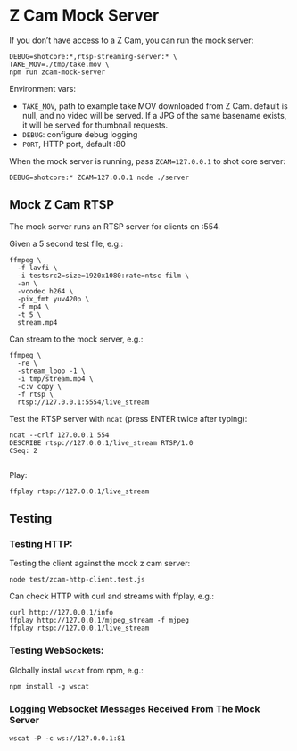 # Z Cam Mock Server

If you don’t have access to a Z Cam, you can run the mock server:

```
DEBUG=shotcore:*,rtsp-streaming-server:* \
TAKE_MOV=./tmp/take.mov \
npm run zcam-mock-server
```

Environment vars:  
- `TAKE_MOV`, path to example take MOV downloaded from Z Cam. default is null, and no video will be served. If a JPG of the same basename exists, it will be served for thumbnail requests.   
- `DEBUG`: configure debug logging
- `PORT`, HTTP port, default :80

When the mock server is running, pass `ZCAM=127.0.0.1` to shot core server:
```
DEBUG=shotcore:* ZCAM=127.0.0.1 node ./server
```

## Mock Z Cam RTSP

The mock server runs an RTSP server for clients on :554.

Given a 5 second test file, e.g.:

```
ffmpeg \
  -f lavfi \
  -i testsrc2=size=1920x1080:rate=ntsc-film \
  -an \
  -vcodec h264 \
  -pix_fmt yuv420p \
  -f mp4 \
  -t 5 \
  stream.mp4
```

Can stream to the mock server, e.g.:
```
ffmpeg \
  -re \
  -stream_loop -1 \
  -i tmp/stream.mp4 \
  -c:v copy \
  -f rtsp \
  rtsp://127.0.0.1:5554/live_stream
```

Test the RTSP server with `ncat` (press ENTER twice after typing):

```
ncat --crlf 127.0.0.1 554
DESCRIBE rtsp://127.0.0.1/live_stream RTSP/1.0
CSeq: 2


```

Play:

```
ffplay rtsp://127.0.0.1/live_stream
```

## Testing

### Testing HTTP:

Testing the client against the mock z cam server:

```
node test/zcam-http-client.test.js
```

Can check HTTP with curl and streams with ffplay, e.g.:
```
curl http://127.0.0.1/info
ffplay http://127.0.0.1/mjpeg_stream -f mjpeg
ffplay rtsp://127.0.0.1/live_stream
```

### Testing WebSockets:

Globally install `wscat` from npm, e.g.:

```
npm install -g wscat
```

### Logging Websocket Messages Received From The Mock Server

```
wscat -P -c ws://127.0.0.1:81
```
